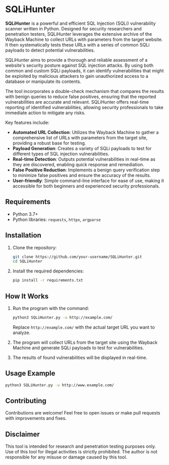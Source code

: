 # SQLiHunter

**SQLiHunter** is a powerful and efficient SQL Injection (SQLi) vulnerability scanner written in Python. Designed for security researchers and penetration testers, SQLiHunter leverages the extensive archive of the Wayback Machine to collect URLs with parameters from the target website. It then systematically tests these URLs with a series of common SQLi payloads to detect potential vulnerabilities.

SQLiHunter aims to provide a thorough and reliable assessment of a website's security posture against SQL injection attacks. By using both common and custom SQLi payloads, it can identify vulnerabilities that might be exploited by malicious attackers to gain unauthorized access to a database or manipulate its contents.

The tool incorporates a double-check mechanism that compares the results with benign queries to reduce false positives, ensuring that the reported vulnerabilities are accurate and relevant. SQLiHunter offers real-time reporting of identified vulnerabilities, allowing security professionals to take immediate action to mitigate any risks.

Key features include:

- **Automated URL Collection**: Utilizes the Wayback Machine to gather a comprehensive list of URLs with parameters from the target site, providing a robust base for testing.
- **Payload Generation**: Creates a variety of SQLi payloads to test for different types of SQL injection vulnerabilities.
- **Real-time Detection**: Outputs potential vulnerabilities in real-time as they are discovered, enabling quick response and remediation.
- **False Positive Reduction**: Implements a benign query verification step to minimize false positives and ensure the accuracy of the results.
- **User-friendly**: Simple command-line interface for ease of use, making it accessible for both beginners and experienced security professionals.

## Requirements

- Python 3.7+
- Python libraries: `requests`, `httpx`, `argparse`

## Installation

1. Clone the repository:

    ```bash
    git clone https://github.com/your-username/SQLiHunter.git
    cd SQLiHunter
    ```

2. Install the required dependencies:

    ```bash
    pip install -r requirements.txt
    ```

## How It Works

1. Run the program with the command:

    ```bash
    python3 SQLiHunter.py -u http://example.com/
    ```

    Replace `http://example.com/` with the actual target URL you want to analyze.

2. The program will collect URLs from the target site using the Wayback Machine and generate SQLi payloads to test for vulnerabilities.

3. The results of found vulnerabilities will be displayed in real-time.

## Usage Example

```bash
python3 SQLiHunter.py -u http://www.example.com/
```

## Contributing

Contributions are welcome! Feel free to open issues or make pull requests with improvements and fixes.

## Disclaimer

This tool is intended for research and penetration testing purposes only. Use of this tool for illegal activities is strictly prohibited. The author is not responsible for any misuse or damage caused by this tool.
